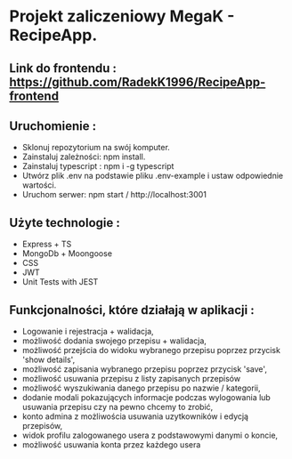 # Projekt zaliczeniowy MegaK - RecipeApp. 


## Link do frontendu : https://github.com/RadekK1996/RecipeApp-frontend

## Uruchomienie : 
- Sklonuj repozytorium na swój komputer.
- Zainstaluj zależności: npm install.
- Zainstaluj typescript : npm i -g typescript
- Utwórz plik .env na podstawie pliku .env-example i ustaw odpowiednie wartości.
- Uruchom serwer: npm start / http://localhost:3001

## Użyte technologie :
- Express + TS
- MongoDb + Moongoose
- CSS
- JWT
- Unit Tests with JEST


## Funkcjonalności, które działają w aplikacji : 
- Logowanie i rejestracja + walidacja,
- możliwość dodania swojego przepisu + walidacja,
- możliwość przejścia do widoku wybranego przepisu poprzez przycisk 'show details',
- możliwość zapisania wybranego przepisu poprzez przycisk 'save',
- możliwość usuwania przepisu z listy zapisanych przepisów
- możliwość wyszukiwania danego przepisu po nazwie / kategorii,
- dodanie modali pokazujących informacje podczas wylogowania lub usuwania przepisu czy na pewno chcemy to zrobić,
- konto admina z możliwościa usuwania uzytkowników i edycją przepisów,
- widok profilu zalogowanego usera z podstawowymi danymi o koncie,
- możliwość usuwania konta przez każdego usera




